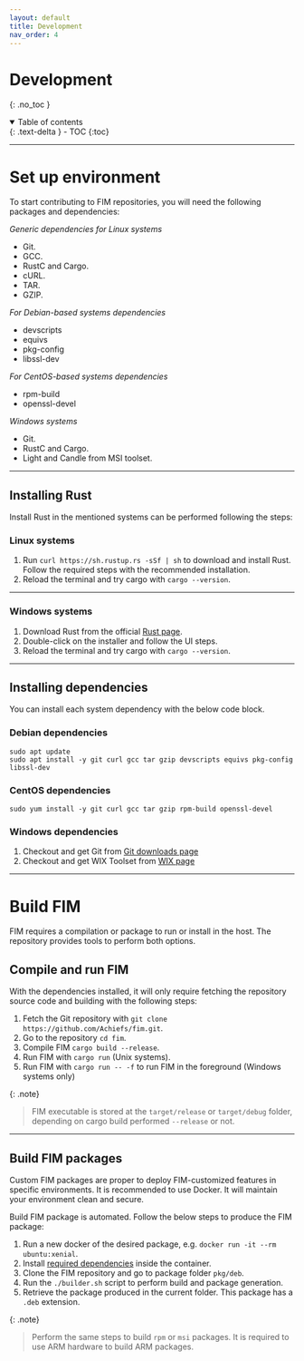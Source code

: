 ```yaml
---
layout: default
title: Development
nav_order: 4
---
```


# Development
{: .no_toc }

<details open markdown="block">
  <summary>
    Table of contents
  </summary>
  {: .text-delta }
- TOC
{:toc}
</details>

---

# Set up environment

To start contributing to FIM repositories, you will need the following packages and dependencies:

*Generic dependencies for Linux systems*
- Git.
- GCC.
- RustC and Cargo.
- cURL.
- TAR.
- GZIP.

*For Debian-based systems dependencies*
- devscripts
- equivs
- pkg-config
- libssl-dev

*For CentOS-based systems dependencies*
- rpm-build
- openssl-devel

*Windows systems*
- Git.
- RustC and Cargo.
- Light and Candle from MSI toolset.

---

## Installing Rust
Install Rust in the mentioned systems can be performed following the steps:

### Linux systems
1. Run `curl https://sh.rustup.rs -sSf | sh` to download and install Rust. Follow the required steps with the recommended installation.
2. Reload the terminal and try cargo with `cargo --version`.

---

### Windows systems
1. Download Rust from the official [Rust page](https://www.rust-lang.org/tools/install).
2. Double-click on the installer and follow the UI steps.
3. Reload the terminal and try cargo with `cargo --version`.

---

## Installing dependencies
You can install each system dependency with the below code block.

### Debian dependencies
```
sudo apt update
sudo apt install -y git curl gcc tar gzip devscripts equivs pkg-config libssl-dev
```

### CentOS dependencies
```
sudo yum install -y git curl gcc tar gzip rpm-build openssl-devel
```

### Windows dependencies
1. Checkout and get Git from [Git downloads page](https://git-scm.com/downloads)
2. Checkout and get WIX Toolset from [WIX page](https://wixtoolset.org/docs/wix3/)

---

# Build FIM
FIM requires a compilation or package to run or install in the host. The repository provides tools to perform both options.

## Compile and run FIM
With the dependencies installed, it will only require fetching the repository source code and building with the following steps:
1. Fetch the Git repository with `git clone https://github.com/Achiefs/fim.git`.
2. Go to the repository `cd fim`.
3. Compile FIM `cargo build --release`.
4. Run FIM with `cargo run` (Unix systems).
5. Run FIM with `cargo run -- -f` to run FIM in the foreground (Windows systems only)

{: .note}
> FIM executable is stored at the `target/release` or `target/debug` folder, depending on cargo build performed `--release` or not.

---

## Build FIM packages
Custom FIM packages are proper to deploy FIM-customized features in specific environments.
It is recommended to use Docker. It will maintain your environment clean and secure.

Build FIM package is automated. Follow the below steps to produce the FIM package:
1. Run a new docker of the desired package, e.g. `docker run -it --rm ubuntu:xenial`.
2. Install [required dependencies](#installing-dependencies) inside the container.
3. Clone the FIM repository and go to package folder `pkg/deb`.
4. Run the `./builder.sh` script to perform build and package generation.
5. Retrieve the package produced in the current folder. This package has a `.deb` extension.

{: .note}
> Perform the same steps to build `rpm` or `msi` packages. It is required to use ARM hardware to build ARM packages.